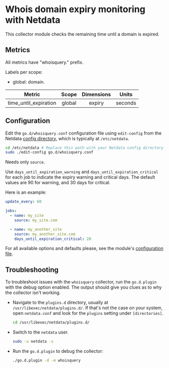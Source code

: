 <!--
title: "Whois domain expiry monitoring with Netdata"
description: "Monitor the health and performance of domain expiry with zero configuration, per-second metric granularity, and interactive visualizations."
custom_edit_url: "https://github.com/netdata/go.d.plugin/edit/master/modules/whoisquery/README.md"
sidebar_label: "Whois domain expiry"
learn_status: "Published"
learn_topic_type: "References"
learn_rel_path: "References/Collectors references/Webapps"
-->

# Whois domain expiry monitoring with Netdata

This collector module checks the remaining time until a domain is expired.

## Metrics

All metrics have "whoisquery." prefix.

Labels per scope:

- global: domain.

| Metric                | Scope  | Dimensions |  Units  |
|-----------------------|:------:|:----------:|:-------:|
| time_until_expiration | global |   expiry   | seconds |

## Configuration

Edit the `go.d/whoisquery.conf` configuration file using `edit-config` from the
Netdata [config directory](https://learn.netdata.cloud/docs/configure/nodes), which is typically at `/etc/netdata`.

```bash
cd /etc/netdata # Replace this path with your Netdata config directory
sudo ./edit-config go.d/whoisquery.conf
```

Needs only `source`.

Use `days_until_expiration_warning` and `days_until_expiration_critical` for each job to indicate the expiry warning and
critical days. The default values are 90 for warning, and 30 days for critical.

Here is an example:

```yaml
update_every: 60

jobs:
  - name: my_site
    source: my_site.com

  - name: my_another_site
    source: my_another_site.com
    days_until_expiration_critical: 20

```

For all available options and defaults please, see the
module's [configuration file](https://github.com/netdata/go.d.plugin/blob/master/config/go.d/whoisquery.conf).

## Troubleshooting

To troubleshoot issues with the `whoisquery` collector, run the `go.d.plugin` with the debug option enabled. The output
should give you clues as to why the collector isn't working.

- Navigate to the `plugins.d` directory, usually at `/usr/libexec/netdata/plugins.d/`. If that's not the case on
  your system, open `netdata.conf` and look for the `plugins` setting under `[directories]`.

  ```bash
  cd /usr/libexec/netdata/plugins.d/
  ```

- Switch to the `netdata` user.

  ```bash
  sudo -u netdata -s
  ```

- Run the `go.d.plugin` to debug the collector:

  ```bash
  ./go.d.plugin -d -m whoisquery
  ```
